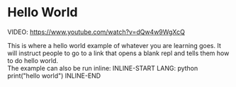 # Hello World

VIDEO: https://www.youtube.com/watch?v=dQw4w9WgXcQ

This is where a hello world example of whatever you are learning goes. It will instruct people to go to a link that opens a blank repl and tells them how to do hello world.  
The example can also be run inline:
INLINE-START
LANG: python
print("hello world")
INLINE-END
